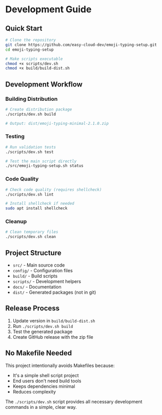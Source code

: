 # Development Guide

## Quick Start

```bash
# Clone the repository
git clone https://github.com/easy-cloud-dev/emoji-typing-setup.git
cd emoji-typing-setup

# Make scripts executable
chmod +x scripts/dev.sh
chmod +x build/build-dist.sh
```

## Development Workflow

### Building Distribution

```bash
# Create distribution package
./scripts/dev.sh build

# Output: dist/emoji-typing-minimal-2.1.0.zip
```

### Testing

```bash
# Run validation tests
./scripts/dev.sh test

# Test the main script directly
./src/emoji-typing-setup.sh status
```

### Code Quality

```bash
# Check code quality (requires shellcheck)
./scripts/dev.sh lint

# Install shellcheck if needed
sudo apt install shellcheck
```

### Cleanup

```bash
# Clean temporary files
./scripts/dev.sh clean
```

## Project Structure

- `src/` - Main source code
- `config/` - Configuration files
- `build/` - Build scripts
- `scripts/` - Development helpers
- `docs/` - Documentation
- `dist/` - Generated packages (not in git)

## Release Process

1. Update version in `build/build-dist.sh`
2. Run `./scripts/dev.sh build`
3. Test the generated package
4. Create GitHub release with the zip file

## No Makefile Needed

This project intentionally avoids Makefiles because:

- It's a simple shell script project
- End users don't need build tools
- Keeps dependencies minimal
- Reduces complexity

The `./scripts/dev.sh` script provides all necessary development commands in a simple, clear way.
